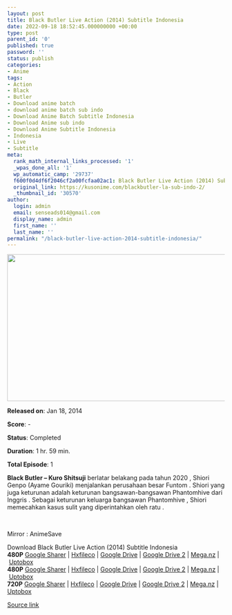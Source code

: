 ```yaml
---
layout: post
title: Black Butler Live Action (2014) Subtitle Indonesia
date: 2022-09-18 18:52:45.000000000 +00:00
type: post
parent_id: '0'
published: true
password: ''
status: publish
categories:
- Anime
tags:
- Action
- Black
- Butler
- Download anime batch
- download anime batch sub indo
- Download Anime Batch Subtitle Indonesia
- Download Anime sub indo
- Download Anime Subtitle Indonesia
- Indonesia
- Live
- Subtitle
meta:
  rank_math_internal_links_processed: '1'
  _wpas_done_all: '1'
  wp_automatic_camp: '29737'
  f600f0d4df6f2046cf2a00fcfaa02ac1: Black Butler Live Action (2014) Subtitle Indonesia
  original_link: https://kusonime.com/blackbutler-la-sub-indo-2/
  _thumbnail_id: '30570'
author:
  login: admin
  email: senseads014@gmail.com
  display_name: admin
  first_name: ''
  last_name: ''
permalink: "/black-butler-live-action-2014-subtitle-indonesia/"
---
```

<p><img width="604" height="340" src="{{ site.baseurl }}/assets/2022/09/Black-Butler-Kuro-Shitsuji-Live-Action-2014-604x340.jpg" class="attachment-thumb-large size-thumb-large wp-post-image" alt="" loading="lazy" title="Black Butler Live Action (2014) Subtitle Indonesia" srcset="https://kusonime.com/wp-content/uploads/2018/02/Black-Butler-Kuro-Shitsuji-Live-Action-2014-604x340.jpg 604w, https://kusonime.com/wp-content/uploads/2018/02/Black-Butler-Kuro-Shitsuji-Live-Action-2014-300x169.jpg 300w, https://kusonime.com/wp-content/uploads/2018/02/Black-Butler-Kuro-Shitsuji-Live-Action-2014-768x432.jpg 768w, https://kusonime.com/wp-content/uploads/2018/02/Black-Butler-Kuro-Shitsuji-Live-Action-2014-520x293.jpg 520w, https://kusonime.com/wp-content/uploads/2018/02/Black-Butler-Kuro-Shitsuji-Live-Action-2014.jpg 1000w" sizes="(max-width: 604px) 100vw, 604px" />
<p><b>Released on</b>: Jan 18, 2014</p>
<p>
<p><b>Score</b>: -</p>
<p>
<p><b>Status</b>: Completed</p>
<p>
<p><b>Duration</b>: 1 hr. 59 min.</p>
<p>
<p><b>Total Episode</b>: 1</p>
<p>
<p><strong>Black Butler – Kuro Shitsuji</strong> berlatar belakang pada tahun 2020 , Shiori Genpo (Ayame Gouriki) menjalankan perusahaan besar Funtom . Shiori yang juga keturunan adalah keturunan bangsawan-bangsawan Phantomhive dari Inggris . Sebagai keturunan keluarga bangsawan Phantomhive , Shiori memecahkan kasus sulit yang diperintahkan oleh ratu .</p>
<p>
<p> </p>
<p>
<p>Mirror : AnimeSave</p>
<p>
<div class="smokeddl">
<div class="smokettl">Download Black Butler Live Action (2014) Subtitle Indonesia</div>
<div class="smokeurl"><strong>480P</strong> <a href="https://acefile.co/f/46953615/kusonime-pelayan-neraka-la-360p-rar" target="_blank" rel="noopener">Google Sharer</a> | <a href="https://hxfile.co/5pt3romv9ct5" target="_blank" rel="noopener">Hxfileco</a> | <a href="https://drive.google.com/uc?export=download&amp;id=1K-WfFAsT0UVwnVNDPMrwsGYK9U8-hWVm" target="_blank" rel="noopener">Google Drive</a> | <a href="https://drive.google.com/uc?export=download&amp;id=1K-WfFAsT0UVwnVNDPMrwsGYK9U8-hWVm" target="_blank" rel="noopener">Google Drive 2</a> | <a href="https://mega.nz/file/DLhXCK6I#MLiop3lri6pM62mkEbQPQqz8oNmvgf8pygApK5gRk9M" target="_blank" rel="noopener">Mega.nz</a> | <a href="https://uptobox.com/gpb6jcqcfenw" target="_blank" rel="noopener">Uptobox</a></div>
<div class="smokeurl"><strong>480P</strong> <a href="https://acefile.co/f/9833979/kusonime-pelayan-neraka-la-480p-rar" target="_blank" rel="noopener">Google Sharer</a> | <a href="https://hxfile.co/cgdigw9lq481" target="_blank" rel="noopener">Hxfileco</a> | <a href="https://drive.google.com/u/0/uc?id=1V8lg3dASTw0i9_LORhL-uct0vxqY7Heq&amp;export=download" target="_blank" rel="noopener">Google Drive</a> | <a href="https://drive.google.com/uc?export=download&amp;id=1iGhUGVD7EhybKo0fs71XcjgaVwfjpYFk" target="_blank" rel="noopener">Google Drive 2</a> | <a href="https://mega.nz/#!0AwklTpb!MmKZ1Mq1N_Euw1rmiGKaCCR4zgV4zM92SZjs8ncebuA" target="_blank" rel="noopener">Mega.nz</a> | <a href="https://uptobox.com/ea5anugc6qe8" target="_blank" rel="noopener">Uptobox</a></div>
<div class="smokeurl"><strong>720P</strong> <a href="https://acefile.co/f/9833981/kusonime-pelayan-neraka-la-720p-rar" target="_blank" rel="noopener">Google Sharer</a> | <a href="https://hxfile.co/c5fvrogdq14k" target="_blank" rel="noopener">Hxfileco</a> | <a href="https://drive.google.com/uc?id=1qZW-l9JbzxT3svSyiRVXeMgMaf3xhimi&amp;export=download" target="_blank" rel="noopener">Google Drive</a> | <a href="https://drive.google.com/u/0/uc?id=1wLX8Er1hy_DZ-WtKa2W4xN1URGN-hWa5&amp;export=download" target="_blank" rel="noopener">Google Drive 2</a> | <a href="https://mega.nz/#!dBQ0CBaZ!rC3ugDlqb9wdicIWuY3H2Up6WYaHMwJGCtogf1fs3gA" target="_blank" rel="noopener">Mega.nz</a> | <a href="https://uptobox.com/70gj1ikfeewx" target="_blank" rel="noopener">Uptobox</a></div>
</div>
<p><a href="https://kusonime.com/blackbutler-la-sub-indo-2/">Source link </a></p>
